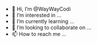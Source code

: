 - 👋 Hi, I’m @WayWayCodi
- 👀 I’m interested in ...
- 🌱 I’m currently learning ...
- 💞️ I’m looking to collaborate on ...
- 📫 How to reach me ...

<!---
WayWayCodi/WayWayCodi is a ✨ special ✨ repository because its `README.md` (this file) appears on your GitHub profile.
You can click the Preview link to take a look at your changes.
--->
